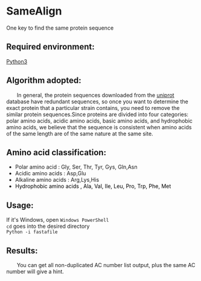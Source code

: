 # SameAlign
One key to find the same protein sequence
<h2>Required environment:</h2>
<a href="https://www.python.org/" target="_blank"> Python3</a>
<h2>Algorithm adopted:</h2>
<p style="text-indent: 2em;">In general, the protein sequences downloaded from the <a href="https://www.uniprot.org/">uniprot</a> database have redundant sequences, so once you want to determine the exact protein that a particular strain contains, you need to remove the similar protein sequences.Since proteins are divided into four categories: polar amino acids, acidic amino acids, basic amino acids, and hydrophobic amino acids, we believe that the sequence is consistent when amino acids of the same length are of the same nature at the same site.</p>
<h2>Amino acid classification:</h2>
<ul>
<li class="success">Polar amino acid  : Gly, Ser, Thr, Tyr, Gys, Gln,Asn</li>
<li class="danger"> Acidic amino acids  : Asp,Glu</li>
<li class="primary">Alkaline amino acids  : Arg,Lys,His</li>
<li style="color: black;">Hydrophobic amino acids , Ala, Val, Ile, Leu, Pro, Trp, Phe, Met</li>
</ul>
<h2>Usage:</h2>
If it's Windows, open <code>Windows PowerShell</code></br>
<code>cd</code> goes into the desired directory</br>
<code>Python -i fastafile</code>
<h2>Results:</h2>
<p style="text-indent: 2em;">You can get all non-duplicated AC number list output, plus the same AC number will give a hint.</p>
